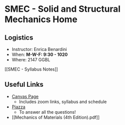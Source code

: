 # SMEC - Solid and Structural Mechanics Home

## Logistics
- Instructor: Enrica Benardini
- When: **M-W-F: 9:30 - 1020**
- Where: 2147 GGBL

[[SMEC - Syllabus Notes]]

## Useful Links
- [Canvas Page](https://umich.instructure.com/courses/491842)
	- Includes zoom links, syllabus and schedule
- [Piazza](https://piazza.com/class/kxxfiaoy12z7m5)
	- To answer all the questions!
- [[Mechanics of Materials (4th Edition).pdf]]